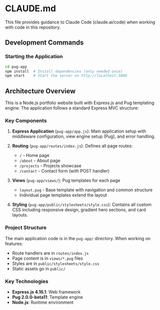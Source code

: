 # CLAUDE.md

This file provides guidance to Claude Code (claude.ai/code) when working with code in this repository.

## Development Commands

### Starting the Application
```bash
cd pug-app
npm install  # Install dependencies (only needed once)
npm start    # Start the server on http://localhost:3000
```

## Architecture Overview

This is a Node.js portfolio website built with Express.js and Pug templating engine. The application follows a standard Express MVC structure:

### Key Components

1. **Express Application** (`pug-app/app.js`): Main application setup with middleware configuration, view engine setup (Pug), and error handling.

2. **Routing** (`pug-app/routes/index.js`): Defines all page routes:
   - `/` - Home page
   - `/about` - About page
   - `/projects` - Projects showcase
   - `/contact` - Contact form (with POST handler)

3. **Views** (`pug-app/views/`): Pug templates for each page
   - `layout.pug` - Base template with navigation and common structure
   - Individual page templates extend the layout

4. **Styling** (`pug-app/public/stylesheets/style.css`): Contains all custom CSS including responsive design, gradient hero sections, and card layouts.

### Project Structure

The main application code is in the `pug-app/` directory. When working on features:
- Route handlers are in `routes/index.js`
- Page content is in `views/*.pug` files
- Styles are in `public/stylesheets/style.css`
- Static assets go in `public/`

### Key Technologies
- **Express.js 4.16.1**: Web framework
- **Pug 2.0.0-beta11**: Template engine
- **Node.js**: Runtime environment